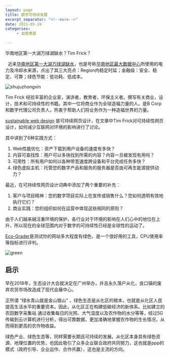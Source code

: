 ```yaml
---
layout: page
title: 数字可持续发展
excerpt_separator: "<!--more-->"
date: 2021-05-19
categories:
     - 自我策展

---
```

华南地区第一大湖万绿湖缺水？Tim Frick？
<!--more-->
&nbsp;
近来[华南地区第一大湖万绿湖缺水](https://www.163.com/dy/article/G9S59HBE0517P5DB.html)，也是号称[华南地区最大数据中心](https://www.aliyun.com/activity/daily/heyuanregion)所使用的电力及冷却水来源，点出了其三大亮点：Region内稳定时延；金融级：安全、稳定、可靠；绿色节能：低功耗、低成本。

![shujuzhongxin](https://gitee.com/EdisonQXF/Xiaofeng/raw/gh-pages/assets/images/shujuzhongxin.PNG)

Tim Frick 经验丰富的企业家，演讲者，教育者，环保主义者。撰写有关商业，设计，技术和可持续性的书籍。其中一位将商业作为全球造福力量的人。是B Corp和数字代理公司负责人，热衷于帮助人们将业务作为一种造福世界的力量。

[sustainable web design](https://www.mightybytes.com/blog/sustainable-web-design/) 是可持续网页设计，在文章中Tim Frick对可持续性网页设计，如何减少互联网对环境的影响进行了讨论。

其中讲到了6种实践方式：
1. Web性能优化：资产下载到用户设备的速度有多快？
2. 内容可查找性：用户可以多快找到所需的内容？内容一旦被发现有用吗？
3. 可用性：所有用户如何以各种带宽速度跨设备和平台完成任务多快？
4. 绿色虚拟主机：托管您的数字产品和服务的服务器是否由可再生能源提供动力？

最近，在可持续性网页设计词典中添加了两个重要的补充：
1. 客户与项目精神：您的数字项目实际上在宣传或销售什么？您如何透明有效地执行它们？
2. 商业实践：您的组织如何在运营中体现这些相同的原则？

由于人们越来越注重环境的保护，各行业对于环境的影响在人们心中的地位在上升，所以现在的全球范围内对于数字的可持续性已经是全球性的运动了。

[Eco-Grader](https://www.ecograder.com/)是测试你的网站多大程度有绿色，是一个很好用的工具，CPU使用率等指标进行评判。

![green](https://gitee.com/EdisonQXF/Xiaofeng/raw/gh-pages/assets/images/howgreen.PNG)

## 启示
早在2018年，生态设计大会就决定在广州举办，并且永久落户从化，良口镇的废弃农贸市场改造成了现代会展中心。

正所谓 “绿水青山就是金山银山” ，绿色生态是从化区的根本，也就是从化区人民提高生活水平的重要资本。因此，从化区正在构建低碳经济的新体系。比如建立的 农田数字采集站 通过收集每日的光照、大气湿度以及农作物的水分等等，经过5G传输到云计算机进行分析，得出可靠数据，更加准确地掌握农作物的生长情况，从而得到更高的农作物收益。

绿色产业、绿色生态等，同样需要长期且可持续的发展。从化区本身具有绿色资源、地理位置的优势，也因此吸引了众多企业联合政府共同努力，这也就是ppp的模式（政府引导、企业运作、合作共赢），这也是主流的方向。